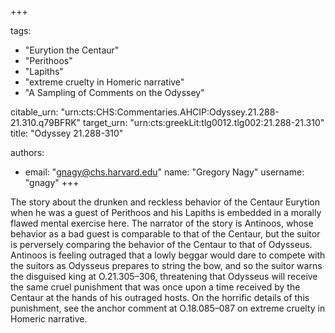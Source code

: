 +++

tags:
- "Eurytion the Centaur"
- "Perithoos"
- "Lapiths"
- "extreme cruelty in Homeric narrative"
- "A Sampling of Comments on the Odyssey"

citable_urn: "urn:cts:CHS:Commentaries.AHCIP:Odyssey.21.288-21.310.q79BFRK"
target_urn: "urn:cts:greekLit:tlg0012.tlg002:21.288-21.310"
title: "Odyssey 21.288-310"

authors:
- email: "gnagy@chs.harvard.edu"
  name: "Gregory Nagy"
  username: "gnagy"
+++

<p>The story about the drunken and reckless behavior of the Centaur Eurytion when he was a guest of Perithoos and his Lapiths is embedded in a morally flawed mental exercise here. The narrator of the story is Antinoos, whose behavior as a bad guest is comparable to that of the Centaur, but the suitor is perversely comparing the behavior of the Centaur to that of Odysseus. Antinoos is feeling outraged that a lowly beggar would dare to compete with the suitors as Odysseus prepares to string the bow, and so the suitor warns the disguised king at O.21.305–306, threatening that Odysseus will receive the same cruel punishment that was once upon a time received by the Centaur at the hands of his outraged hosts. On the horrific details of this punishment, see the anchor comment at O.18.085–087 on extreme cruelty in Homeric narrative.  </p>